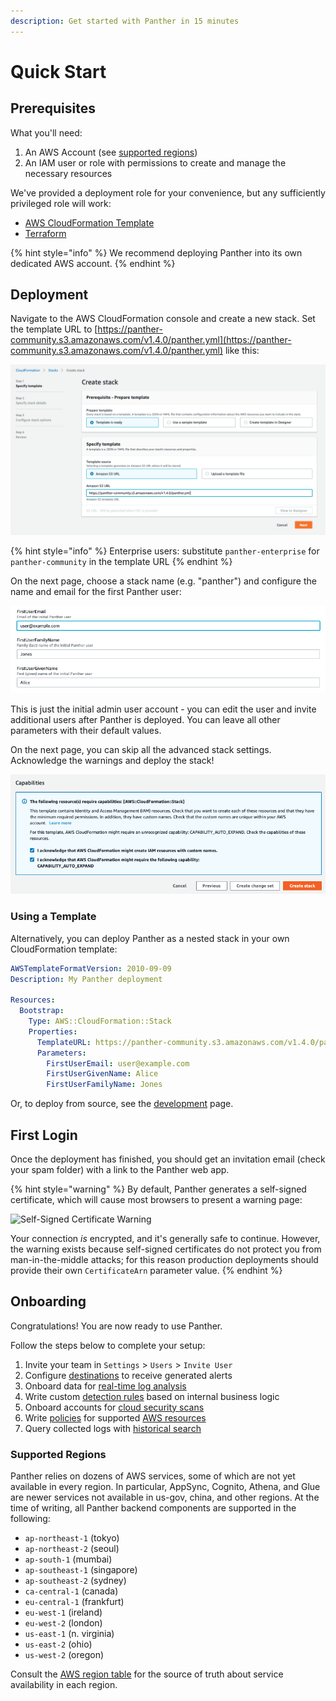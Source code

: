 ```yaml
---
description: Get started with Panther in 15 minutes
---
```


# Quick Start

## Prerequisites

What you'll need:

1. An AWS Account (see [supported regions](#supported-regions))
2. An IAM user or role with permissions to create and manage the necessary resources

We've provided a deployment role for your convenience, but any sufficiently privileged role will work:

- [AWS CloudFormation Template](https://panther-public-cloudformation-templates.s3-us-west-2.amazonaws.com/panther-deployment-role/latest/template.yml)
- [Terraform](https://github.com/panther-labs/panther/tree/master/deployments/auxiliary/terraform/panther-deployment-role.tf)

{% hint style="info" %}
We recommend deploying Panther into its own dedicated AWS account.
{% endhint %}

## Deployment
Navigate to the AWS CloudFormation console and create a new stack.
Set the template URL to [https://panther-community.s3.amazonaws.com/v1.4.0/panther.yml](https://panther-community.s3.amazonaws.com/v1.4.0/panther.yml) like this:

![CloudFormation Template URL](.gitbook/assets/cfn-deploy-1.png)

{% hint style="info" %}
Enterprise users: substitute `panther-enterprise` for `panther-community` in the template URL
{% endhint %}

On the next page, choose a stack name (e.g. "panther") and configure the name and email for the first Panther user:

![CloudFormation Parameters](.gitbook/assets/cfn-deploy-2.png)

This is just the initial admin user account - you can edit the user and invite additional users after Panther is deployed.
You can leave all other parameters with their default values.

On the next page, you can skip all the advanced stack settings. Acknowledge the warnings and deploy the stack!

![CloudFormation Finish](.gitbook/assets/cfn-deploy-3.png)

### Using a Template

Alternatively, you can deploy Panther as a nested stack in your own CloudFormation template:

```yaml
AWSTemplateFormatVersion: 2010-09-09
Description: My Panther deployment

Resources:
  Bootstrap:
    Type: AWS::CloudFormation::Stack
    Properties:
      TemplateURL: https://panther-community.s3.amazonaws.com/v1.4.0/panther.yml
      Parameters:
        FirstUserEmail: user@example.com
        FirstUserGivenName: Alice
        FirstUserFamilyName: Jones
```

Or, to deploy from source, see the [development](development.md) page.

## First Login

Once the deployment has finished, you should get an invitation email (check your spam folder) with a link to the Panther web app.

{% hint style="warning" %}
By default, Panther generates a self-signed certificate, which will cause most browsers to present a warning page:

![Self-Signed Certificate Warning](.gitbook/assets/self-signed-cert-warning.png)

Your connection _is_ encrypted, and it's generally safe to continue. However, the warning exists because self-signed certificates do not protect you from man-in-the-middle attacks; for this reason production deployments should provide their own `CertificateArn` parameter value.
{% endhint %}

## Onboarding

Congratulations! You are now ready to use Panther.

Follow the steps below to complete your setup:

1. Invite your team in `Settings` > `Users` > `Invite User`
1. Configure [destinations](destinations) to receive generated alerts
2. Onboard data for [real-time log analysis](log-analysis/log-processing/)
3. Write custom [detection rules](log-analysis/rules/) based on internal business logic
4. Onboard accounts for [cloud security scans](policies/scanning/)
5. Write [policies](policies/cloud-security-overview.md) for supported [AWS resources](policies/resources/)
6. Query collected logs with [historical search](historical-search/README.md)

### Supported Regions

Panther relies on dozens of AWS services, some of which are not yet available in every region. In particular, AppSync, Cognito, Athena, and Glue are newer services not available in us-gov, china, and other regions. At the time of writing, all Panther backend components are supported in the following:

- `ap-northeast-1` (tokyo)
- `ap-northeast-2` (seoul)
- `ap-south-1` (mumbai)
- `ap-southeast-1` (singapore)
- `ap-southeast-2` (sydney)
- `ca-central-1` (canada)
- `eu-central-1` (frankfurt)
- `eu-west-1` (ireland)
- `eu-west-2` (london)
- `us-east-1` (n. virginia)
- `us-east-2` (ohio)
- `us-west-2` (oregon)

Consult the [AWS region table](https://aws.amazon.com/about-aws/global-infrastructure/regional-product-services/) for the source of truth about service availability in each region.
